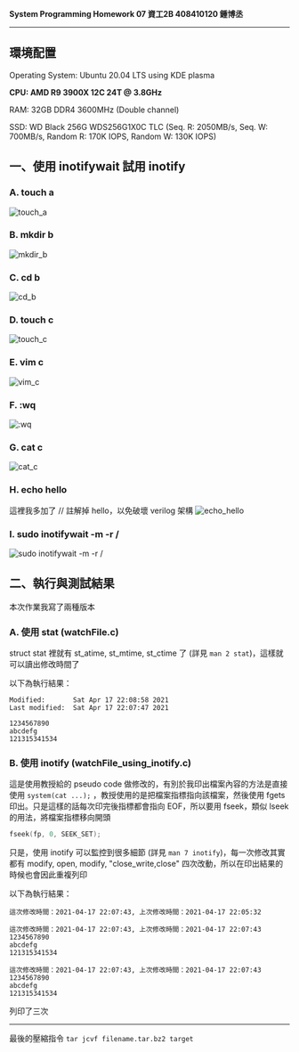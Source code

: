 **System Programming Homework 07  資工2B 408410120 鍾博丞**

-----------------------------------------

## 環境配置

Operating System: Ubuntu 20.04 LTS using KDE plasma

**CPU: AMD R9 3900X 12C 24T @ 3.8GHz**

RAM: 32GB DDR4 3600MHz (Double channel)

SSD: WD Black 256G WDS256G1X0C TLC (Seq. R: 2050MB/s, Seq. W: 700MB/s, Random R: 170K IOPS, Random W: 130K IOPS)

## 一、使用 inotifywait 試用 inotify

### A. touch a

![touch_a](./img/01_touch_a.png)

### B. mkdir b

![mkdir_b](./img/02_mkdir_b.png)

### C. cd b

![cd_b](./img/03_cd_b.png)

### D. touch c

![touch_c](./img/04_touch_c_in_b.png)

### E. vim c

![vim_c](./img/05_in_vim.png)

### F. :wq

![:wq](./img/06_write_with_vim.png)

### G. cat c

![cat_c](./img/07_cat_c.png)

### H. echo hello

這裡我多加了 // 註解掉 hello，以免破壞 verilog 架構
![echo_hello](./img/08_echo_hello.png)

### I. sudo inotifywait -m -r /
![sudo inotifywait -m -r /](./img/09_sudo_inotifywait_-m_-r_(root_dir).png)



## 二、執行與測試結果

本次作業我寫了兩種版本

### A. 使用 stat (watchFile.c)

struct stat 裡就有 st_atime, st_mtime, st_ctime 了 (詳見 `man 2 stat`)，這樣就可以讀出修改時間了

以下為執行結果：

```bash=
Modified:       Sat Apr 17 22:08:58 2021
Last modified:  Sat Apr 17 22:07:47 2021

1234567890
abcdefg
121315341534
```

### B. 使用 inotify (watchFile_using_inotify.c)

這是使用教授給的 pseudo code 做修改的，有別於我印出檔案內容的方法是直接使用 `system(cat ...);` ，教授使用的是把檔案指標指向該檔案，然後使用 fgets 印出。只是這樣的話每次印完後指標都會指向 EOF，所以要用 fseek，類似 lseek 的用法，將檔案指標移向開頭

```c
fseek(fp, 0, SEEK_SET);
```

只是，使用 inotify 可以監控到很多細節 (詳見 `man 7 inotify`)，每一次修改其實都有 modify, open, modify, "close_write,close" 四次改動，所以在印出結果的時候也會因此重複列印

以下為執行結果：

```bash=
這次修改時間：2021-04-17 22:07:43, 上次修改時間：2021-04-17 22:05:32

這次修改時間：2021-04-17 22:07:43, 上次修改時間：2021-04-17 22:07:43
1234567890
abcdefg
121315341534

這次修改時間：2021-04-17 22:07:43, 上次修改時間：2021-04-17 22:07:43
1234567890
abcdefg
121315341534
```

列印了三次

---------------------------------------------------------

最後的壓縮指令 
`tar jcvf filename.tar.bz2 target`